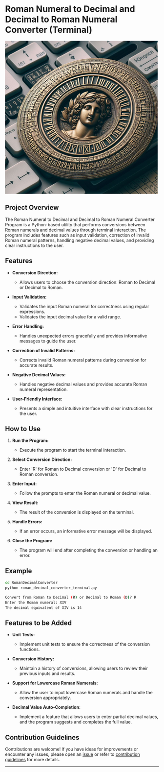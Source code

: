 # Roman Numeral to Decimal and Decimal to Roman Numeral Converter (Terminal)

![RomanDecimal](image-1.png)

## Project Overview

The Roman Numeral to Decimal and Decimal to Roman Numeral Converter Program is a Python-based utility that performs conversions between Roman numerals and decimal values through terminal interaction. The program includes features such as input validation, correction of invalid Roman numeral patterns, handling negative decimal values, and providing clear instructions to the user.

## Features

- **Conversion Direction:**

  - Allows users to choose the conversion direction: Roman to Decimal or Decimal to Roman.

- **Input Validation:**

  - Validates the input Roman numeral for correctness using regular expressions.
  - Validates the input decimal value for a valid range.

- **Error Handling:**

  - Handles unexpected errors gracefully and provides informative messages to guide the user.

- **Correction of Invalid Patterns:**

  - Corrects invalid Roman numeral patterns during conversion for accurate results.

- **Negative Decimal Values:**

  - Handles negative decimal values and provides accurate Roman numeral representation.

- **User-Friendly Interface:**
  - Presents a simple and intuitive interface with clear instructions for the user.

## How to Use

1. **Run the Program:**

   - Execute the program to start the terminal interaction.

2. **Select Conversion Direction:**

   - Enter 'R' for Roman to Decimal conversion or 'D' for Decimal to Roman conversion.

3. **Enter Input:**

   - Follow the prompts to enter the Roman numeral or decimal value.

4. **View Result:**

   - The result of the conversion is displayed on the terminal.

5. **Handle Errors:**

   - If an error occurs, an informative error message will be displayed.

6. **Close the Program:**
   - The program will end after completing the conversion or handling an error.

## Example

```bash
cd RomanDecimalConverter
python roman_decimal_converter_terminal.py
```

```bash
Convert from Roman to Decimal (R) or Decimal to Roman (D)? R
Enter the Roman numeral: XIV
The decimal equivalent of XIV is 14
```

## Features to be Added

- **Unit Tests:**

  - Implement unit tests to ensure the correctness of the conversion functions.

- **Conversion History:**

  - Maintain a history of conversions, allowing users to review their previous inputs and results.

- **Support for Lowercase Roman Numerals:**

  - Allow the user to input lowercase Roman numerals and handle the conversion appropriately.

- **Decimal Value Auto-Completion:**

  - Implement a feature that allows users to enter partial decimal values, and the program suggests and completes the full value.

## Contribution Guidelines

Contributions are welcome! If you have ideas for improvements or encounter any issues, please open an [issue](https://github.com/vrm-piyush/Python-Projects/issues/new/choose) or refer to [contribution guidelines](../CONTRIBUTING.md) for more details.

---
